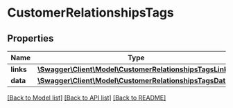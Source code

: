 # CustomerRelationshipsTags

## Properties
Name | Type | Description | Notes
------------ | ------------- | ------------- | -------------
**links** | [**\Swagger\Client\Model\CustomerRelationshipsTagsLinks**](CustomerRelationshipsTagsLinks.md) |  | [optional] 
**data** | [**\Swagger\Client\Model\CustomerRelationshipsTagsData[]**](CustomerRelationshipsTagsData.md) |  | [optional] 

[[Back to Model list]](../../README.md#documentation-for-models) [[Back to API list]](../../README.md#documentation-for-api-endpoints) [[Back to README]](../../README.md)

